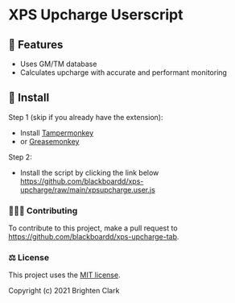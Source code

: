 # XPS Upcharge Userscript

## 👠 Features

- Uses GM/TM database
- Calculates upcharge with accurate and performant monitoring

## 🔧 Install

Step 1 (skip if you already have the extension):

- Install [Tampermonkey](https://www.tampermonkey.net/)
- or [Greasemonkey](https://www.greasespot.net/)

Step 2:

- Install the script by clicking the link below
  <https://github.com/blackboardd/xps-upcharge/raw/main/xpsupcharge.user.js>

### 🧑‍🤝‍🧑 Contributing

To contribute to this project, make a pull request to <https://github.com/blackboardd/xps-upcharge-tab>.

### ⚖️ License

This project uses the [MIT license](https://opensource.org/licenses/MIT).

Copyright (c) 2021 Brighten Clark
